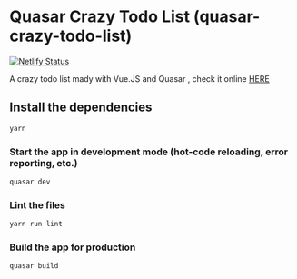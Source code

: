 # Quasar Crazy Todo List (quasar-crazy-todo-list)

[![Netlify Status](https://api.netlify.com/api/v1/badges/2b7a4642-57af-44ba-b076-54b1354012a5/deploy-status)](https://app.netlify.com/sites/amazing-meitner-47b758/deploys)

A crazy todo list mady with Vue.JS and Quasar , check it online [HERE](https://quasar-crazy-todo-list.netlify.app/)

## Install the dependencies
```bash
yarn
```

### Start the app in development mode (hot-code reloading, error reporting, etc.)
```bash
quasar dev
```

### Lint the files
```bash
yarn run lint
```

### Build the app for production
```bash
quasar build
```
